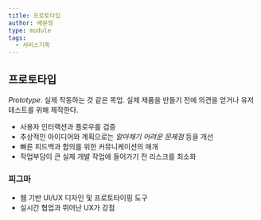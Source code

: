```yaml
---
title: 프로토타입
author: 배문형
type: module
tags:
  - 서비스기획
---
```


## 프로토타입

*Prototype*. 실제 작동하는 것 같은 목업. 실제 제품을 만들기 전에 의견을 얻거나 유저 테스트를 위해 제작한다.

- 사용자 인터랙션과 플로우를 검증
- 추상적인 아이디어와 계획으로는 *알아채기 어려운 문제점* 등을 개선
- 빠른 피드백과 합의를 위한 커뮤니케이션의 매개
- 작업부담이 큰 실제 개발 작업에 들어가기 전 리스크를 최소화

### 피그마

- 웹 기반 UI/UX 디자인 및 프로토타이핑 도구
- 실시간 협업과 뛰어난 UX가 강점